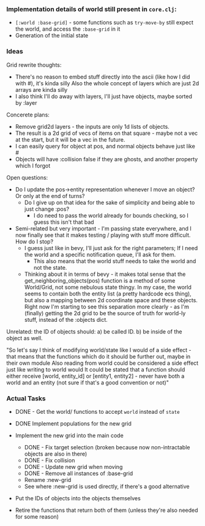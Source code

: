 ### Implementation details of world still present in `core.clj`:

- `[:world :base-grid]` - some functions such as `try-move-by` still expect the world, and access the `:base-grid` in it
- Generation of the initial state

### Ideas

Grid rewrite thoughts:

- There's no reason to embed stuff directly into the ascii (like how I did with #), it's kinda silly
  Also the whole concept of layers which are just 2d arrays are kinda silly
- I also think I'll do away with layers, I'll just have objects, maybe sorted by :layer

Concerete plans:

- Remove grid2d layers - the inputs are only 1d lists of objects.
- The result is a 2d grid of vecs of items on that square - maybe not a vec at the start, but it will be a vec in the future.
- I can easily query for object at pos, and normal objects behave just like #
- Objects will have :collision false if they are ghosts, and another property which I forgot

Open questions:

- Do I update the pos->entity representation whenever I move an object? Or only at the end of turns?
  - Do I give up on that idea for the sake of simplicity and being able to just change :pos?
    - I do need to pass the world already for bounds checking, so I guess this isn't that bad
- Semi-related but very important - I'm passing state everywhere, and I now finally see that it makes testing / playing with stuff more difficult.
  How do I stop?
  - I guess just like in bevy, I'll just ask for the right parameters; If I need the world and a specific notification queue, I'll ask for them.
    - This also means that the world stuff needs to take the world and not the state.
  - Thinking about it in terms of bevy - it makes total sense that the get_neighboring_objects(pos) function is a method of some World/Grid, not some nebulous state thingy.
    In my case, the world seems to contain both the entity list (a pretty hardcode ecs thing), but also a mapping between 2d coordinate space and these objects.
    Right now I'm starting to see this separation more clearly - as I'm (finally) getting the 2d grid to be the source of truth for world-ly stuff, instead of the :objects dict.

Unrelated: the ID of objects should:
a) be called ID.
b) be inside of the object as well.

"So let's say I think of modifying world/state like I would of a side effect -
that means that the functions which do it should be further out, maybe in their own module
Also reading from world could be considered a side effect just like writing to world would
It could be stated that a function should either receive [world, entity_id] or [entity1, entity2] -
never have both a world and an entity (not sure if that's a good convention or not)"

### Actual Tasks

- DONE - Get the world/ functions to accept `world` instead of `state`

- DONE Implement populations for the new grid
- Implement the new grid into the main code

  - DONE - Fix target selection (broken because now non-intractable objects are also in there)
  - DONE - Fix collision
  - DONE - Update new grid when moving
  - DONE - Remove all instances of :base-grid
  - Rename :new-grid
  - See where :new-grid is used directly, if there's a good alternative

- Put the IDs of objects into the objects themselves
- Retire the functions that return both of them (unless they're also needed for some reason)
